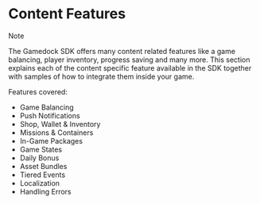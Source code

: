 # Content Features

> [!NOTE]
> The Gamedock SDK offers many content related features like a game balancing, player inventory, progress saving and many more. This section explains each of the content specific feature available in the SDK together with samples of how to integrate them inside your game.

Features covered:

* Game Balancing
* Push Notifications
* Shop, Wallet & Inventory
* Missions & Containers
* In-Game Packages
* Game States
* Daily Bonus
* Asset Bundles
* Tiered Events
* Localization
* Handling Errors

